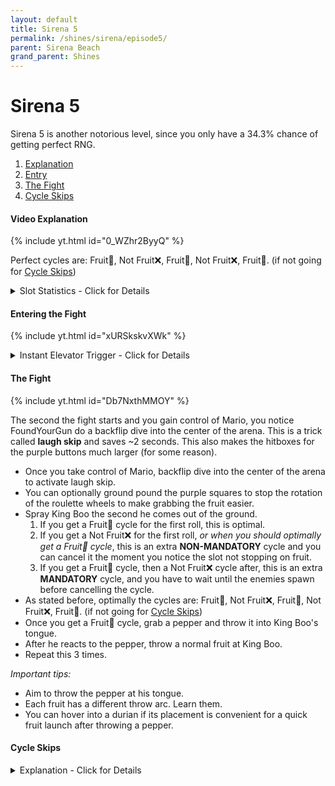 ```yaml
---
layout: default 
title: Sirena 5
permalink: /shines/sirena/episode5/
parent: Sirena Beach
grand_parent: Shines
---
```


# Sirena 5  
Sirena 5 is another notorious level, since you only have a 34.3% chance of getting perfect RNG.  

1. [Explanation](/sms-guide/shines/sirena/episode5/#video-explanation)
2. [Entry](/sms-guide/shines/sirena/episode5/#entering-the-fight)
3. [The Fight](/sms-guide/shines/sirena/episode5/#the-fight)
4. [Cycle Skips](/sms-guide/shines/sirena/episode5/#cycle-skips)

#### Video Explanation
{% include yt.html id="0_WZhr2ByyQ" %}  

Perfect cycles are: Fruit🍍, Not Fruit❌, Fruit🍍, Not Fruit❌, Fruit🍍. (if not going for [Cycle Skips](#cycle-skips))  

<details markdown="block">
  <summary markdown="span">
    Slot Statistics - Click for Details
  </summary>
{: .text-gamma}
### Slot Statistics  

**# of extras/n** | **exactly n extras** | **n extras or fewer** | **more than n extras**
0 | 34.3% | 34.3% | 65.7%
1 | 30.87% | 65.17% | 34.83%
2 | 18.522% | 83.692% | 16.308%
3 | 9.261% | 92.953% | 7.047%
4 | 4.16745% | 97.12045% | 2.87955%
5 | 1.750329% | 98.870779% | 1.129221%
6 | 0.7001316% | 99.5709106% | 0.4290894%
7 | 0.27005076% | 99.84096136% | 0.15903864%
8 | 0.10126904% | 99.9422304% | 0.05776961%
9 | 0.03713198% | 99.97936237% | 0.02063763%
10 | 0.01336751% | 99.99272989% | 0.00727011%
11 | 0.00473939% | 99.99746928% | 0.00253072%
12 | 0.00165879% | 99.99912806% | 0.00087194%
13 | 0.0005742% | 99.99970226% | 0.00029774%
14 | 0.00019687% | 99.99989913% | 0.00010087%

Chance of getting a fruit cycle is 70% until going down to 3 health or below.  

### Slot Chances Based on Health
- Row = *What was last spawned*  
- Column = *What will be spawned next*

<img src="/sms-guide/assets/shines/sirena/episode5/slothealthstats.png">  
</details>  

#### Entering the Fight  
{% include yt.html id="xURSkskvXWk" %}  

<details markdown="block">
  <summary markdown="span">
    Instant Elevator Trigger - Click for Details
  </summary>
{: .text-gamma}
There is a small area you are able to get a ground pound that instantly triggers the elevator as shown in the video.  
<img src="/sms-guide/assets/shines/sirena/episode5/kbgptrigger.png">  
</details>  

#### The Fight  
{% include yt.html id="Db7NxthMMOY" %}  

The second the fight starts and you gain control of Mario, you notice FoundYourGun do a backflip dive into the center of the arena. This is a trick called **laugh skip** and saves ~2 seconds. This also makes the hitboxes for the purple buttons much larger (for some reason).  

- Once you take control of Mario, backflip dive into the center of the arena to activate laugh skip.
- You can optionally ground pound the purple squares to stop the rotation of the roulette wheels to make grabbing the fruit easier.
- Spray King Boo the second he comes out of the ground.
  1. If you get a Fruit🍍 cycle for the first roll, this is optimal.
  2. If you get a Not Fruit❌ for the first roll, *or when you should optimally get a Fruit🍍 cycle*, this is an extra **NON-MANDATORY** cycle and you can cancel it the moment you notice the slot not stopping on fruit.
  3. If you get a Fruit🍍 cycle, then a Not Fruit❌ cycle after, this is an extra **MANDATORY** cycle, and you have to wait until the enemies spawn before cancelling the cycle.
- As stated before, optimally the cycles are: Fruit🍍, Not Fruit❌, Fruit🍍, Not Fruit❌, Fruit🍍. (if not going for [Cycle Skips](#cycle-skips))
- Once you get a Fruit🍍 cycle, grab a pepper and throw it into King Boo's tongue.
- After he reacts to the pepper, throw a normal fruit at King Boo.
- Repeat this 3 times.

*Important tips:*  
- Aim to throw the pepper at his tongue.  
- Each fruit has a different throw arc. Learn them.  
- You can hover into a durian if its placement is convenient for a quick fruit launch after throwing a pepper.

#### Cycle Skips
<details markdown="block">
  <summary markdown="span">
    Explanation - Click for Details
  </summary>
{: .text-gamma}
An RNG strat that loses about 2 seconds each time you go for it, but has the potential to save around 10 seconds each time you get it. Getting a cycle skip is a 1/64 chance, is pure luck, and you need to do it twice to save up to 20 seconds (getting it twice is 1/4096 or a 0.017% chance). This doesn't include the odds that a perfect King Boo needs a Fruit🍍 cycle first, which reduces the odds even further to 0.7/4096, or around **1/5851**! Samura1Man was lucky enough to get it around [7th try](https://www.youtube.com/watch?v=DIcjtHJf4AI), and AverageTrey grinded for it for [18 months](https://www.youtube.com/watch?v=JFDljTWMRvE) before he got it. 

To go for it, you simply need to run under King Boo right when he starts to spin his slots after being sprayed on a Not Fruit❌ cycle. When you run under King Boo while his slots are spinning, you will get a roll once King Boo reappears. On its own this wouldn't be useful, but whenever King Boo reappears, his slots are set to random positions **regardless of the normal cycle rules**. So if this is done while the slots are spinning, you will get a cycle based on those random positions, with some possible leftover rotation if the slots don't have time to stop before King Boo reappears.
</details>  
